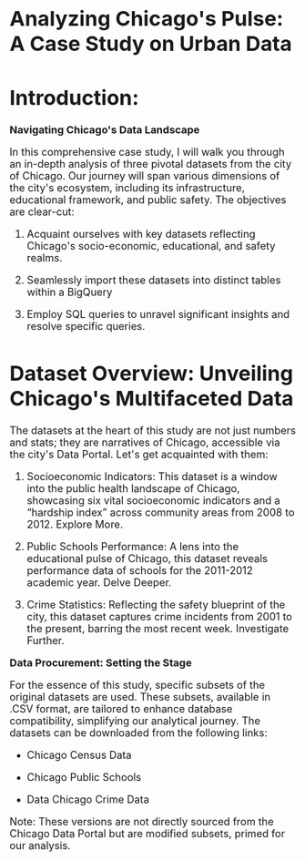 <span style="font-size:18px;"> 
<p align="justify">

# Analyzing Chicago's Pulse: A Case Study on Urban Data

# Introduction:

**Navigating Chicago's Data Landscape**

In this comprehensive case study, I will walk you through an in-depth analysis of three pivotal datasets from the city of Chicago. Our journey will span various dimensions of the city's ecosystem, including its infrastructure, educational framework, and public safety. The objectives are clear-cut:

1. Acquaint ourselves with key datasets reflecting Chicago's socio-economic, educational, and safety realms.
   
2. Seamlessly import these datasets into distinct tables within a BigQuery

3. Employ SQL queries to unravel significant insights and resolve specific queries.

# Dataset Overview: Unveiling Chicago's Multifaceted Data

The datasets at the heart of this study are not just numbers and stats; they are narratives of Chicago, accessible via the city's Data Portal. Let's get acquainted with them:

1. Socioeconomic Indicators: This dataset is a window into the public health landscape of Chicago, showcasing six vital socioeconomic indicators and a “hardship index” across community areas from 2008 to 2012. Explore More.

2. Public Schools Performance: A lens into the educational pulse of Chicago, this dataset reveals performance data of schools for the 2011-2012 academic year. Delve Deeper.

3. Crime Statistics: Reflecting the safety blueprint of the city, this dataset captures crime incidents from 2001 to the present, barring the most recent week. Investigate Further.

**Data Procurement: Setting the Stage**

For the essence of this study, specific subsets of the original datasets are used. These subsets, available in .CSV format, are tailored to enhance database compatibility, simplifying our analytical journey. The datasets can be downloaded from the following links:

- Chicago Census Data
  
- Chicago Public Schools
  
- Data Chicago Crime Data

Note: These versions are not directly sourced from the Chicago Data Portal but are modified subsets, primed for our analysis.
